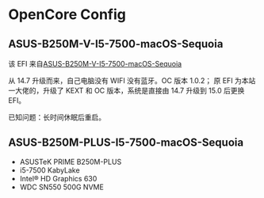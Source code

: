 # OpenCore Config

## ASUS-B250M-V-I5-7500-macOS-Sequoia

该 EFI 来自[ASUS-B250M-V-I5-7500-macOS-Sequoia](https://github.com/aa937/ASUS-B250M-V-I5-7500-macOS-Sequoia)

从 14.7 升级而来，自己电脑没有 WIFI 没有蓝牙。OC 版本 1.0.2； 原 EFI 为本站一大佬的，升级了 KEXT 和 OC 版本，系统是直接由 14.7 升级到 15.0 后更换 EFI。

已知问题：长时间休眠后重启。

## ASUS-B250M-PLUS-I5-7500-macOS-Sequoia

- ASUSTeK PRIME B250M-PLUS
- i5-7500 KabyLake
- Intel® HD Graphics 630
- WDC SN550 500G NVME
